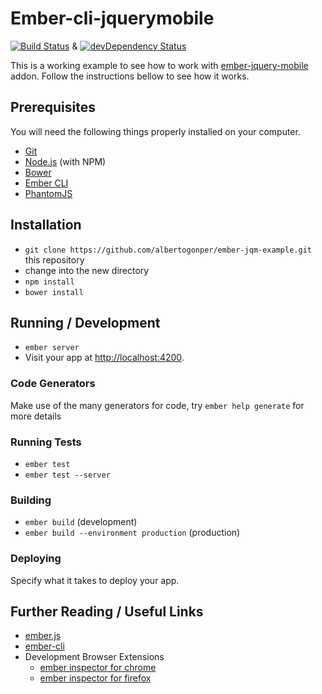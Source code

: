 # Ember-cli-jquerymobile
[![Build Status](https://travis-ci.org/albertogonper/ember-cli-jquerymobile.svg?branch=master)](https://travis-ci.org/albertogonper/ember-jqm-example) & [![devDependency Status](https://david-dm.org/albertogonper/ember-jqm-example/dev-status.svg)](https://david-dm.org/albertogonper/ember-jqm-example#info=devDependencies)

This is a working example to see how to work with [ember-jquery-mobile]() addon. Follow the instructions bellow to see how it works.

## Prerequisites

You will need the following things properly installed on your computer.

* [Git](http://git-scm.com/)
* [Node.js](http://nodejs.org/) (with NPM)
* [Bower](http://bower.io/)
* [Ember CLI](http://www.ember-cli.com/)
* [PhantomJS](http://phantomjs.org/)

## Installation

* `git clone https://github.com/albertogonper/ember-jqm-example.git` this repository
* change into the new directory
* `npm install`
* `bower install`

## Running / Development

* `ember server`
* Visit your app at [http://localhost:4200](http://localhost:4200).

### Code Generators

Make use of the many generators for code, try `ember help generate` for more details

### Running Tests

* `ember test`
* `ember test --server`

### Building

* `ember build` (development)
* `ember build --environment production` (production)

### Deploying

Specify what it takes to deploy your app.

## Further Reading / Useful Links

* [ember.js](http://emberjs.com/)
* [ember-cli](http://www.ember-cli.com/)
* Development Browser Extensions
  * [ember inspector for chrome](https://chrome.google.com/webstore/detail/ember-inspector/bmdblncegkenkacieihfhpjfppoconhi)
  * [ember inspector for firefox](https://addons.mozilla.org/en-US/firefox/addon/ember-inspector/)

